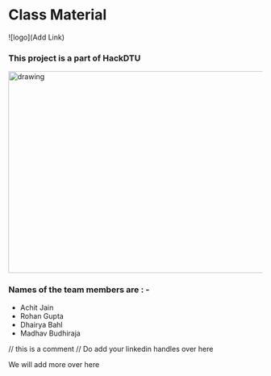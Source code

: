 # Class Material

![logo](Add Link)

### This project is a part of HackDTU 
<img src="https://user-images.githubusercontent.com/71627983/116778350-02dcc480-aa8f-11eb-891f-4eb42f3fcdb5.jpeg" alt="drawing" width="1000" height="400" />

### Names of the team members are : -

* Achit Jain
* Rohan Gupta
* Dhairya Bahl
* Madhav Budhiraja

// this is a comment // Do add your linkedin handles over here 

We will add more over here
